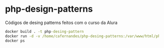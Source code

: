# php-design-patterns
Códigos de desing patterns feitos com o curso da Alura


```cmd
docker build . -t php-desing-pattern
docker run -d -v /home/cafernandes/php-desing-patterns:/var/www/html/php-desing-patterns -p 8080:80 php-desing-pattern
docker ps
```

